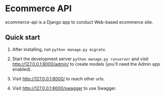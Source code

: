 Ecommerce API
=====

ecommerce-api is a Django app to conduct Web-based ecommerce site.

Quick start
-----------

1. After installing, run ``python manage.py migrate``.

2. Start the development server ``python manage.py runserver`` and visit http://127.0.0.1:8000/admin/
   to create models (you'll need the Admin app enabled).

3. Visit http://127.0.0.1:8000/ to reach other urls.

4. Visit http://127.0.0.1:8000/swagger to use Swagger.